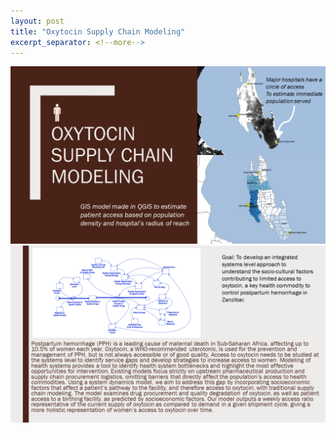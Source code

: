 ```yaml
---
layout: post
title: "Oxytocin Supply Chain Modeling"
excerpt_separator: <!--more-->
---
```

<img src= "/assets/images/oxy (1).PNG"/>
<!--more-->
<img src= "/assets/images/oxy (2).PNG"/>
